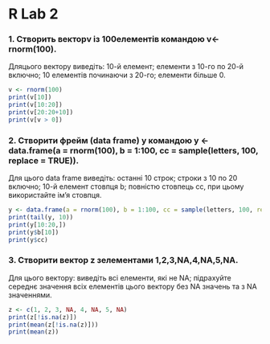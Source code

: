 # R Lab 2

### 1. Створить векторv із 100елементів командою v<-rnorm(100).
Дляцього вектору виведіть: 10-й елемент; елементи з 10-го по 20-й включно; 10 елементів починаючи з 20-го; елементи більше 0.
````r
v <- rnorm(100)
print(v[10]) 
print(v[10:20])
print(v[20:20+10])
print(v[v > 0])
````
### 2. Створити фрейм (data frame) y командою y <- data.frame(a = rnorm(100), b = 1:100, cc = sample(letters, 100, replace = TRUE)). 
Для цього data frame виведіть: останні 10 строк; строки з 10 по 20 включно; 10-й елемент стовпця b; повністю стовпець cc, при цьому використайте ім’я стовпця.
```r
y <- data.frame(a = rnorm(100), b = 1:100, cc = sample(letters, 100, replace = TRUE))
print(tail(y, 10))
print(y[10:20,])
print(y$b[10])
print(y$cc)
```

### 3. Створити вектор z зелементами 1,2,3,NA,4,NA,5,NA. 
Для цього вектору: виведіть всі елементи, які не NA; підрахуйте середнє значення всіх елементів цього вектору без NA значень та з NA значеннями.
````r
z <- c(1, 2, 3, NA, 4, NA, 5, NA)
print(z[!is.na(z)])
print(mean(z[!is.na(z)]))
print(mean(z))
````